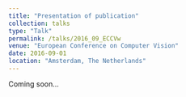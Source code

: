 ```yaml
---
title: "Presentation of publication"
collection: talks
type: "Talk"
permalink: /talks/2016_09_ECCVw
venue: "European Conference on Computer Vision"
date: 2016-09-01
location: "Amsterdam, The Netherlands"
---
```


Coming soon...
